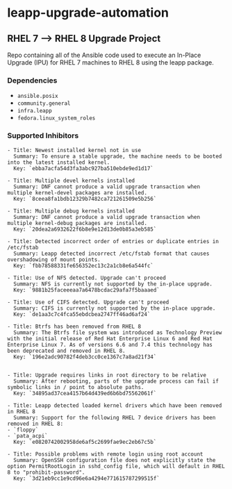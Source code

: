 # leapp-upgrade-automation

## RHEL 7 --> RHEL 8 Upgrade Project

Repo containing all of the Ansible code used to execute an In-Place Upgrade (IPU) for RHEL 7 machines to RHEL 8 using the leapp package.

### Dependencies
- `ansible.posix`
- `community.general`
- `infra.leapp`
- `fedora.linux_system_roles`

### Supported Inhibitors

    - Title: Newest installed kernel not in use
      Summary: To ensure a stable upgrade, the machine needs to be booted into the latest installed kernel.
      Key: `ebba7acfa54d3fa3abc927ba510ebde9ed1d17`

    - Title: Multiple devel kernels installed
      Summary: DNF cannot produce a valid upgrade transaction when multiple kernel-devel packages are installed.
      Key: `8ceea8fa1bdb12329b7482ca721261509e5b256`

    - Title: Multiple debug kernels installed
      Summary: DNF cannot produce a valid upgrade transaction when multiple kernel-debug packages are installed.
      Key: `20dea2a6932622f6b8e9e12d13de0b85a3eb585`

    - Title: Detected incorrect order of entries or duplicate entries in /etc/fstab
      Summary: Leapp detected incorrect /etc/fstab format that causes overshadowing of mount points.
      Key: `fbb78588331fe656352ec13c2a1cb8e6a544fc`

    - Title: Use of NFS detected. Upgrade can't proceed
      Summary: NFS is currently not supported by the in-place upgrade.
      Key: `9881b25faceeeaa7a6478bcdac29afa7f5baaaed`

    - Title: Use of CIFS detected. Upgrade can't proceed
      Summary: CIFS is currently not supported by the in-place upgrade.
      Key: `de1aa3c7c4fca55ebdcbea2747ff46ad6af24`

    - Title: Btrfs has been removed from RHEL 8
      Summary: The Btrfs file system was introduced as Technology Preview with the initial release of Red Hat Enterprise Linux 6 and Red Hat Enterprise Linux 7. As of versions 6.6 and 7.4 this technology has been deprecated and removed in RHEL 8.
      Key: `196e2adc90782f4deb3cc0ce1367c7a8ad21f34`


    - Title: Upgrade requires links in root directory to be relative
      Summary: After rebooting, parts of the upgrade process can fail if symbolic links in / point to absolute paths.
      Key: `34895ad37cea4157b64d439ed6b6bd75562061f`

    - Title: Leapp detected loaded kernel drivers which have been removed in RHEL 8
      Summary: Support for the following RHEL 7 device drivers has been removed in RHEL 8:
    - `floppy`
    - `pata_acpi`
      Key: `e0820742002958de6af5c2699fae9ec2eb67c5b`

    - Title: Possible problems with remote login using root account
      Summary: OpenSSH configuration file does not explicitly state the option PermitRootLogin in sshd_config file, which will default in RHEL 8 to "prohibit-password".
      Key: `3d21eb9cc1e9cd96e6a4294e771615787299515f`